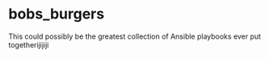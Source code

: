 # bobs_burgers

This could possibly be the greatest collection of Ansible playbooks ever put togetherijijiji
